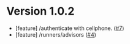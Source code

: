 # Version 1.0.2

* [feature] /authenticate with cellphone. ([#7](i7))
* [feature] /runners/advisors ([#4](i4))

